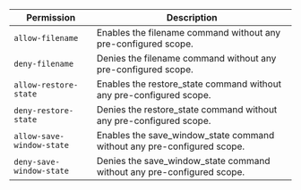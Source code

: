 | Permission | Description |
|------|-----|
|`allow-filename`|Enables the filename command without any pre-configured scope.|
|`deny-filename`|Denies the filename command without any pre-configured scope.|
|`allow-restore-state`|Enables the restore_state command without any pre-configured scope.|
|`deny-restore-state`|Denies the restore_state command without any pre-configured scope.|
|`allow-save-window-state`|Enables the save_window_state command without any pre-configured scope.|
|`deny-save-window-state`|Denies the save_window_state command without any pre-configured scope.|
